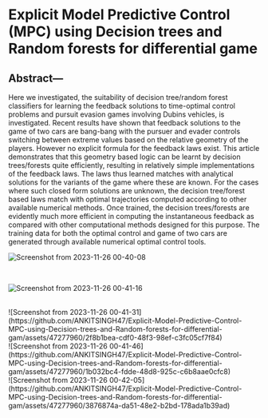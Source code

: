# Explicit Model Predictive Control (MPC) using Decision trees and Random forests for differential game

## Abstract—
Here we investigated, the suitability of decision
tree/random forest classifiers for learning the feedback
solutions to time-optimal control problems and pursuit evasion
games involving Dubins vehicles, is investigated. Recent results have shown that feedback solutions to the game of two cars
are bang-bang with the pursuer and evader controls switching
between extreme values based on the relative geometry of
the players. However no explicit formula for the feedback
laws exist. This article demonstrates that this geometry based
logic can be learnt by decision trees/forests quite efficiently,
resulting in relatively simple implementations of the feedback
laws. The laws thus learned matches with analytical solutions
for the variants of the game where these are known. For
the cases where such closed form solutions are unknown, the
decision tree/forest based laws match with optimal trajectories
computed according to other available numerical methods.
Once trained, the decision trees/forests are evidently much
more efficient in computing the instantaneous feedback as
compared with other computational methods designed for this
purpose. The training data for both the optimal control and
game of two cars are generated through available numerical
optimal control tools.




![Screenshot from 2023-11-26 00-40-08](https://github.com/ANKITSINGH47/Explicit-Model-Predictive-Control-MPC-using-Decision-trees-and-Random-forests-for-differential-gam/assets/47277960/6c060a05-c98f-41b8-bbf3-ebf669c4451a)





<br>

![Screenshot from 2023-11-26 00-41-16](https://github.com/ANKITSINGH47/Explicit-Model-Predictive-Control-MPC-using-Decision-trees-and-Random-forests-for-differential-gam/assets/47277960/ee704fca-c21a-425d-8c07-abe06a3d8bef)

<br>
![Screenshot from 2023-11-26 00-41-31](https://github.com/ANKITSINGH47/Explicit-Model-Predictive-Control-MPC-using-Decision-trees-and-Random-forests-for-differential-gam/assets/47277960/2f8b1bea-cdf0-48f3-98ef-c3fc05cf7f84)

<br>
![Screenshot from 2023-11-26 00-41-46](https://github.com/ANKITSINGH47/Explicit-Model-Predictive-Control-MPC-using-Decision-trees-and-Random-forests-for-differential-gam/assets/47277960/1b032bc4-fdde-48d8-925c-c6b8aae0cfc8)

<br>
![Screenshot from 2023-11-26 00-42-05](https://github.com/ANKITSINGH47/Explicit-Model-Predictive-Control-MPC-using-Decision-trees-and-Random-forests-for-differential-gam/assets/47277960/3876874a-da51-48e2-b2bd-178ada1b39ad)


